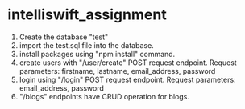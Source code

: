 # intelliswift_assignment

1. Create the database "test"
2. import the test.sql file into the database.
3. install packages using "npm install" command.
4. create users with "/user/create" POST request endpoint. Request parameters: firstname, lastname, email_address, password
5. login using "/login" POST request endpoint. Request parameters: email_address, password
6. "/blogs" endpoints have CRUD operation for blogs.
